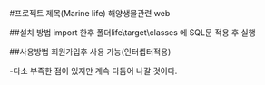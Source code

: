 #프로젝트 제목(Marine life)
해양생물관련 web

##설치 방법
import 한후 
 폴더life\target\classes 에 SQL문 적용 후 실행 

##사용방법
회원가입후 사용 가능(인터셉터적용)

-다소 부족한 점이 있지만 계속 다듬어 나갈 것이다.